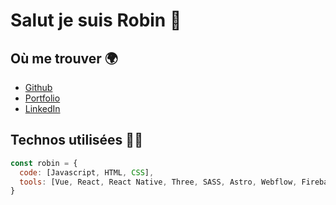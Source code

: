 # Salut je suis Robin 👋

## Où me trouver 🌍

- [Github](https://github.com/robinlrx)
- [Portfolio](https://robinleroux.fr)
- [LinkedIn](www.linkedin.com/in/robin-l-40471417b)

## Technos utilisées 👨‍💻

```js
const robin = {
  code: [Javascript, HTML, CSS],
  tools: [Vue, React, React Native, Three, SASS, Astro, Webflow, Firebase]
}
```

<!--
**robinlrx/robinlrx** is a ✨ _special_ ✨ repository because its `README.md` (this file) appears on your GitHub profile.

Here are some ideas to get you started:

- 🔭 I’m currently working on ...
- 🌱 I’m currently learning ...
- 👯 I’m looking to collaborate on ...
- 🤔 I’m looking for help with ...
- 💬 Ask me about ...
- 📫 How to reach me: ...
- 😄 Pronouns: ...
- ⚡ Fun fact: ...
-->

